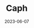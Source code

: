 ---
cc-type: star
title: "Caph"
constellation: Cassiopeia
date: 2023-06-07
hashtag: caph
tags:
  - Star
  - Cassiopeia
---